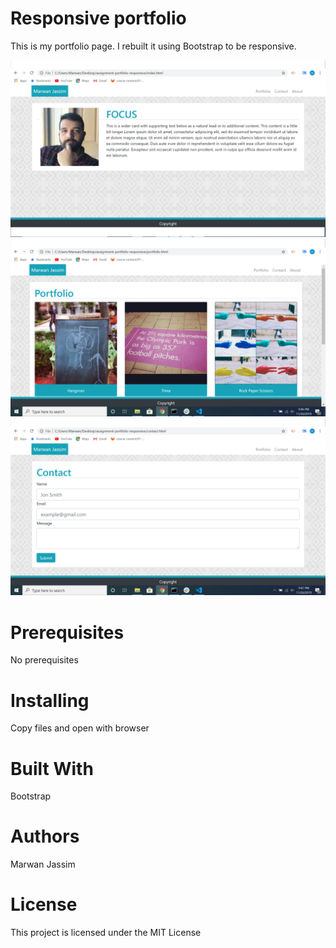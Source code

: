 # Responsive portfolio
This is my portfolio page. I rebuilt it using Bootstrap to be responsive.

![About page screenshot](Images/page1.png)
![Portfolio page screenshot](Images/page2.png)
![Contact page screenshot](images/page3.png)

# Prerequisites
No prerequisites 

# Installing
Copy files and open with browser

# Built With
Bootstrap 

# Authors
Marwan Jassim

# License
This project is licensed under the MIT License